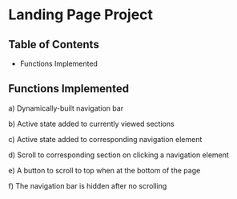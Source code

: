 # Landing Page Project

## Table of Contents

* Functions Implemented

## Functions Implemented

a) Dynamically-built navigation bar

b) Active state added to currently viewed sections

c) Active state added to corresponding navigation element

d) Scroll to corresponding section on clicking a navigation element

e) A button to scroll to top when at the bottom of the page

f) The navigation bar is hidden after no scrolling
